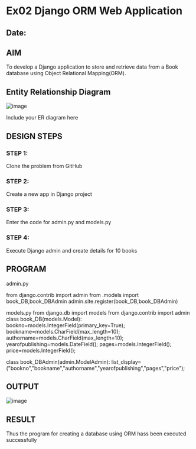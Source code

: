 # Ex02 Django ORM Web Application
## Date: 

## AIM
To develop a Django application to store and retrieve data from a Book database using Object Relational Mapping(ORM).

## Entity Relationship Diagram
![image](https://github.com/selvasachein/ORM/assets/150429883/a2e3edab-7a9f-4d1e-a926-4ddb47bf470a)

Include your ER diagram here

## DESIGN STEPS

### STEP 1:
Clone the problem from GitHub

### STEP 2:
Create a new app in Django project

### STEP 3:
Enter the code for admin.py and models.py

### STEP 4:
Execute Django admin and create details for 10 books

## PROGRAM

admin.py 

from django.contrib import admin
from .models import book_DB,book_DBAdmin
admin.site.register(book_DB,book_DBAdmin)

models.py
from django.db import models
from django.contrib import admin
class book_DB(models.Model):
    bookno=models.IntegerField(primary_key=True);
    bookname=models.CharField(max_length=10);
    authorname=models.CharField(max_length=10);
    yearofpublishing=models.DateField();
    pages=models.IntegerField();
    price=models.IntegerField();

class book_DBAdmin(admin.ModelAdmin):
   list_display=("bookno","bookname","authorname","yearofpublishing","pages","price");



## OUTPUT

![image](https://github.com/selvasachein/ORM/assets/150429883/c17121ee-54b4-4745-80c8-87fa0e68b61b)



## RESULT
Thus the program for creating a database using ORM hass been executed successfully
